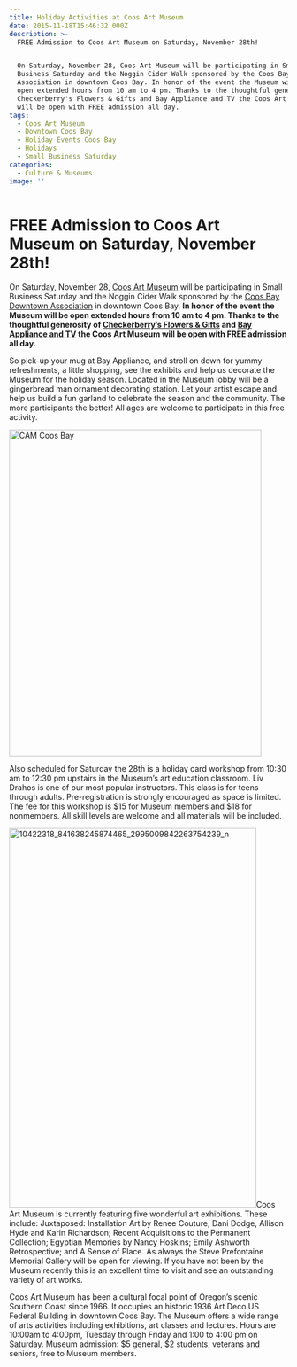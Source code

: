 ```yaml
---
title: Holiday Activities at Coos Art Museum
date: 2015-11-18T15:46:32.000Z
description: >-
  FREE Admission to Coos Art Museum on Saturday, November 28th!


  On Saturday, November 28, Coos Art Museum will be participating in Small
  Business Saturday and the Noggin Cider Walk sponsored by the Coos Bay Downtown
  Association in downtown Coos Bay. In honor of the event the Museum will be
  open extended hours from 10 am to 4 pm. Thanks to the thoughtful generosity of
  Checkerberry's Flowers & Gifts and Bay Appliance and TV the Coos Art Museum
  will be open with FREE admission all day.
tags:
  - Coos Art Museum
  - Downtown Coos Bay
  - Holiday Events Coos Bay
  - Holidays
  - Small Business Saturday
categories:
  - Culture & Museums
image: ''
---
```

# FREE Admission to Coos Art Museum on Saturday, November 28th!

On Saturday, November 28, [Coos Art Museum](http://www.coosart.org/) will be participating in Small Business Saturday and the Noggin Cider Walk sponsored by the [Coos Bay Downtown Association](http://coosbaydowntown.org/) in downtown Coos Bay. **In honor of the event the Museum will be open extended hours from 10 am to 4 pm. Thanks to the thoughtful generosity of <a href="http://www.checkerberrys.com/" target="_blank">Checkerberry&#8217;s Flowers & Gifts</a> and <a href="http://www.bayapplianceandtv.com/" target="_blank">Bay Appliance and TV</a> the Coos Art Museum will be open with FREE admission all day.**

So pick-up your mug at Bay Appliance, and stroll on down for yummy refreshments, a little shopping, see the exhibits and help us decorate the Museum for the holiday season. Located in the Museum lobby will be a gingerbread man ornament decorating station. Let your artist escape and help us build a fun garland to celebrate the season and the community. The more participants the better! All ages are welcome to participate in this free activity.

<img class="wp-image-69056 aligncenter" src="/wp-content/uploads/2015/11/12031495_963945780310377_1191508014365528209_o1-674x872.jpg" alt="CAM Coos Bay" width="456" height="590" srcset="/wp-content/uploads/2015/11/12031495_963945780310377_1191508014365528209_o1-674x872.jpg 674w, /wp-content/uploads/2015/11/12031495_963945780310377_1191508014365528209_o1-103x133.jpg 103w, /wp-content/uploads/2015/11/12031495_963945780310377_1191508014365528209_o1.jpg 742w" sizes="(max-width: 456px) 100vw, 456px" />

Also scheduled for Saturday the 28th is a holiday card workshop from 10:30 am to 12:30 pm upstairs in the Museum’s art education classroom. Liv Drahos is one of our most popular instructors. This class is for teens through adults. Pre-registration is strongly encouraged as space is limited. The fee for this workshop is $15 for Museum members and $18 for nonmembers. All skill levels are welcome and all materials will be included.

<img class="alignleft  wp-image-69058" src="/wp-content/uploads/2015/11/10422318_841638245874465_2995009842263754239_n.jpg" alt="10422318_841638245874465_2995009842263754239_n" width="447" height="685" srcset="/wp-content/uploads/2015/11/10422318_841638245874465_2995009842263754239_n.jpg 600w, /wp-content/uploads/2015/11/10422318_841638245874465_2995009842263754239_n-87x133.jpg 87w" sizes="(max-width: 447px) 100vw, 447px" />Coos Art Museum is currently featuring five wonderful art exhibitions. These include: Juxtaposed: Installation Art by Renee Couture, Dani Dodge, Allison Hyde and Karin Richardson; Recent Acquisitions to the Permanent Collection; Egyptian Memories by Nancy Hoskins; Emily Ashworth Retrospective; and A Sense of Place. As always the Steve Prefontaine Memorial Gallery will be open for viewing. If you have not been by the Museum recently this is an excellent time to visit and see an outstanding variety of art works.

Coos Art Museum has been a cultural focal point of Oregon’s scenic Southern Coast since 1966. It occupies an historic 1936 Art Deco US Federal Building in downtown Coos Bay. The Museum offers a wide range of arts activities including exhibitions, art classes and lectures. Hours are 10:00am to 4:00pm, Tuesday through Friday and 1:00 to 4:00 pm on Saturday. Museum admission: $5 general, $2 students, veterans and seniors, free to Museum members.
